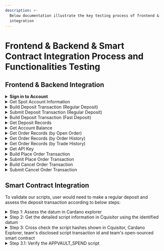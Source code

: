 ```yaml
---
description: >-
  Below documentation illustrate the key testing process of frontend & backend
  integration
---
```


# Frontend & Backend & Smart Contract Integration Process and Functionalities Testing

## Frontend & Backend Integration

<details>

<summary><strong>Sign in to Account</strong></summary>

After the user has pressed the connect wallet button and signed the wallet ownership verification message, frontend will send a signin request to backend using the `SignIn` API

### POST - SignIn (Status Code)

<figure><img src="../../.gitbook/assets/image (99).png" alt=""><figcaption></figcaption></figure>



The `200 status code` shows the api is being called and responded successfully

### POST - SignIn (Request params)

<figure><img src="../../.gitbook/assets/image (14).png" alt=""><figcaption></figcaption></figure>



The request param is aligned with the required request param from the backend API

<figure><img src="../../.gitbook/assets/image (54).png" alt=""><figcaption></figcaption></figure>



### POST - SignIn (Response)

<figure><img src="../../.gitbook/assets/image (55).png" alt=""><figcaption></figcaption></figure>



The response fields are aligned with the required response fields from the backend API

<figure><img src="../../.gitbook/assets/image (56).png" alt=""><figcaption></figcaption></figure>



</details>

<details>

<summary>Get Spot Account Information</summary>

After the user has performed a successful sign-in, frontend will call the GET spot-account API to retrieve necessary account information related to the user account

### GET - Spot-account (Status Code)

<figure><img src="../../.gitbook/assets/image (58).png" alt=""><figcaption></figcaption></figure>



The `200 status code` shows the api is being called and responded successfully

### GET - Spot-account (Response)

<figure><img src="../../.gitbook/assets/image (59).png" alt=""><figcaption></figcaption></figure>



The response fields are aligned with the required response fields from the backend API

<figure><img src="../../.gitbook/assets/image (60).png" alt=""><figcaption></figcaption></figure>

</details>

<details>

<summary>Build Deposit Transaction (Regular Deposit)</summary>

After successful signin, user can press the deposit button and select the "Regular deposit" to deposit funds when next hydra open event occurs. After inputting the deposit amount per asset, the user can press confirm to build the deposit transaction. User's wallet signature is required to authorized the deposit transaction. Smart contract is being integrated in this action as well (Please see the smart contract integration part below for more information).

### POST - /accounts/deposit/build (Status Code)

<figure><img src="../../.gitbook/assets/image (100).png" alt=""><figcaption></figcaption></figure>



The `200 status code` shows the api is being called and responded successfully

### POST - /accounts/deposit/build (Request params)

<figure><img src="../../.gitbook/assets/image (101).png" alt=""><figcaption></figcaption></figure>



The request param is aligned with the required request param from the backend API

<figure><img src="../../.gitbook/assets/image (102).png" alt=""><figcaption></figcaption></figure>



### POST - /accounts/deposit/build (Response)

<figure><img src="../../.gitbook/assets/image (103).png" alt=""><figcaption></figcaption></figure>



The response fields are aligned with the required response fields from the backend API

<figure><img src="../../.gitbook/assets/image (104).png" alt=""><figcaption></figcaption></figure>

</details>

<details>

<summary>Submit Deposit Transaction (Regular Deposit)</summary>

Continuing from the Build Deposit Transaction, frontend will submit the user-signed deposit transaction to the Cardano blockchain. The transaction must have been previously built using the /accounts/deposit/build endpoint and signed with the user's wallet.

</details>

<details>

<summary>Build Deposit Transaction (Fast Deposit)</summary>

After successful signin, user can press the deposit button and select the "Fast Deposit" to deposit funds shortly with aid of an operator. After inputting the deposit amount per asset, the user can press confirm to build the deposit transaction.

</details>

<details>

<summary>Get Deposit Records</summary>

After successful signin, user can visit the dashboard page to view the deposit records. Frontend will call the GET deposit-records API to retrieve the deposit records by the user.

### GET - Deposit-records (Status Code)

<figure><img src="../../.gitbook/assets/image (61).png" alt=""><figcaption></figcaption></figure>



The `200 status code` shows the api is being called and responded successfully

### GET - Deposit-records (Response)

<figure><img src="../../.gitbook/assets/image (62).png" alt=""><figcaption></figcaption></figure>



The deposit records shown in dashboard page are aligned with the data returned by the backend API. The backend API response fields are aligned with the required response fields from the backend API

<figure><img src="../../.gitbook/assets/image (63).png" alt=""><figcaption></figcaption></figure>



</details>



<details>

<summary>Get Account Balance</summary>

After successful signin, user can visit the trading page to view the account's available balance. Frontend will call the GET account-balance API to retrieve the account balance by the user.

### GET - account-balance (Status Code)

<figure><img src="../../.gitbook/assets/image (64).png" alt=""><figcaption></figcaption></figure>



The `200 status code` shows the api is being called and responded successfully

### GET - account-balance (Response)

<figure><img src="../../.gitbook/assets/image (65).png" alt=""><figcaption></figcaption></figure>



The available balance shown in trading page are aligned with the api response from backend. The response fields are aligned with the required response fields from the backend API

<figure><img src="../../.gitbook/assets/image (66).png" alt=""><figcaption></figcaption></figure>

</details>

<details>

<summary>Get Order Records (by Open Order)</summary>

After successful signin, user can visit the trading page to view the open order records. Frontend will call the GET order-records API filtered by status (openOrder) to retrieve the open order records by the user.

### GET - order-records (Status Code)

<figure><img src="../../.gitbook/assets/image (67).png" alt=""><figcaption></figcaption></figure>



The `200 status code` shows the api is being called and responded successfully



### GET - order-records (Response)

<figure><img src="../../.gitbook/assets/image (68).png" alt=""><figcaption></figcaption></figure>



The open order records shown in trading page are aligned with the api response from backend. The response fields are aligned with the required response fields from the backend API

<figure><img src="../../.gitbook/assets/image (69).png" alt=""><figcaption></figcaption></figure>

</details>

<details>

<summary>Get Order Records (by Order History)</summary>

After successful signin, user can visit the trading page to view the order history records. Frontend will call the GET order-records API filtered by status (orderHistory) to retrieve the order history records by the user.

### GET - order-records (Status Code)

<figure><img src="../../.gitbook/assets/image (70).png" alt=""><figcaption></figcaption></figure>



The `200 status code` shows the api is being called and responded successfully

### GET - order-records (Response)

<figure><img src="../../.gitbook/assets/image (71).png" alt=""><figcaption></figcaption></figure>



The order history records shown in trading page are aligned with the api response from backend. The response fields are aligned with the required response fields from the backend API

<figure><img src="../../.gitbook/assets/image (72).png" alt=""><figcaption></figcaption></figure>

</details>

<details>

<summary>Get Order Records (by Trade History)</summary>

After successful signin, user can visit the trading page to view the trade history records. Frontend will call the GET order-records API filtered by status (tradeHistory) to retrieve the trade history records by the user.

### GET - order-records (Status Code)

<figure><img src="../../.gitbook/assets/image (73).png" alt=""><figcaption></figcaption></figure>



The `200 status code` shows the api is being called and responded successfully

### GET - order-records (Response)

<figure><img src="../../.gitbook/assets/image (74).png" alt=""><figcaption></figcaption></figure>

The trade history records shown in trading page are aligned with the api response from backend. The response fields are aligned with the required response fields from the backend API

<figure><img src="../../.gitbook/assets/image (75).png" alt=""><figcaption></figcaption></figure>

</details>

<details>

<summary>Get API Key</summary>

After successful signin, user can visit the dashboard page to view the api-key. Frontend will call the GET api-key API to retrieve the api key by the user.

### GET - api-key (Status Code)

<figure><img src="../../.gitbook/assets/image (76).png" alt=""><figcaption></figcaption></figure>



The `200 status code` shows the api is being called and responded successfully

### GET - api-key (Response)

<figure><img src="../../.gitbook/assets/image (77).png" alt=""><figcaption></figcaption></figure>



The api key shown in dashboard page is aligned with the api response from backend. The response fields are aligned with the required response fields from the backend API

<figure><img src="../../.gitbook/assets/image (78).png" alt=""><figcaption></figcaption></figure>

</details>

<details>

<summary>Build Place Order Transaction</summary>

After successful signin, user can visit the trading page to place order. Frontend will call the POST order/build API to construct an unsigned Cardano transaction for placing a limit or market order. The transaction must be signed by the user's operation key and then submitted using the /order/submit endpoint.

### POST - order/build (Status Code)

<figure><img src="../../.gitbook/assets/image (79).png" alt=""><figcaption></figcaption></figure>



The `200 status code` shows the api is being called and responded successfully

### POST - order/build (Request Parameters)

<mark style="color:red;">To be updated</mark>



The request param's fields are aligned with the required request params from the backend API

<figure><img src="../../.gitbook/assets/image (81).png" alt=""><figcaption></figcaption></figure>



### POST - order/build (Response)

<figure><img src="../../.gitbook/assets/image (82).png" alt=""><figcaption></figcaption></figure>



The response fields are aligned with the required response fields from the backend API

<figure><img src="../../.gitbook/assets/image (83).png" alt=""><figcaption></figcaption></figure>

</details>

<details>

<summary>Submit Place Order Transaction</summary>

Continue from the Build Place Order Transaction section, frontend submits a signed order transaction to hydra. Use this endpoint after signing the transaction hex returned from /order/build

### POST - order/submit (Status Code)

<figure><img src="../../.gitbook/assets/image (84).png" alt=""><figcaption></figcaption></figure>



The `200 status code` shows the api is being called and responded successfully

### POST - order/submit (Request Parameters)

<figure><img src="../../.gitbook/assets/image (85).png" alt=""><figcaption></figcaption></figure>



The request param's fields are aligned with the required request params from the backend API

<figure><img src="../../.gitbook/assets/image (86).png" alt=""><figcaption></figcaption></figure>



### POST - order/submit (Response)

<figure><img src="../../.gitbook/assets/image (87).png" alt=""><figcaption></figcaption></figure>



The response fields are aligned with the required response fields from the backend API

<figure><img src="../../.gitbook/assets/image (88).png" alt=""><figcaption></figcaption></figure>



</details>

<details>

<summary>Build Cancel Order Transaction</summary>

After successful signin, user can visit the trading page to cancel order. Frontend will call the DELETE order/{id}/build API to construct an unsigned Cardano transaction for cancelling a specific order by its ID. The transaction must be signed by the user's operation key and then submitted using the /order/submit endpoint.

### DELETE - order/{id}/build (Status Code)

<figure><img src="../../.gitbook/assets/image (89).png" alt=""><figcaption></figcaption></figure>



The `200 status code` shows the api is being called and responded successfully

### DELETE - order/{id}/build (Response)

<figure><img src="../../.gitbook/assets/image (91).png" alt=""><figcaption></figcaption></figure>



The response field is aligned with the required response's field from the backend API

<figure><img src="../../.gitbook/assets/image (92).png" alt=""><figcaption></figcaption></figure>

</details>

<details>

<summary>Submit Cancel Order Transaction</summary>

Continue from the Build Cancel Order Transaction section, frontend submits a signed order transaction to hydra. Use this endpoint after signing the transaction hex returned from /order/{id}/build

### DELETE - order/submit (Status Code)

<figure><img src="../../.gitbook/assets/image (93).png" alt=""><figcaption></figcaption></figure>



The `200 status code` shows the api is being called and responded successfully



### DELETE - order/submit (Request params)

<figure><img src="../../.gitbook/assets/image (94).png" alt=""><figcaption></figcaption></figure>



The request param's fields are aligned with the required request params from the backend API

<figure><img src="../../.gitbook/assets/image (95).png" alt=""><figcaption></figcaption></figure>



### DELETE - order/submit (Response)

<figure><img src="../../.gitbook/assets/image (96).png" alt=""><figcaption></figcaption></figure>



The response field is aligned with the required response's field from the backend API

<figure><img src="../../.gitbook/assets/image (97).png" alt=""><figcaption></figcaption></figure>

</details>



## Smart Contract Integration

To validate our scripts, user would need to make a regular deposit and assess the deposit transaction according to below steps:

<details>

<summary>Step 1: Assess the datum in Cardano explorer</summary>

After signing and submitting the deposit transaction, user will be able to find the deposit transaction in browser wallet (e.g. eternl, vespr, etc.). User view the deposit transaction in Cardano Explorer and browse the "Reference Input" section. Click to expand the datum information for further verification in [https://cardananium.github.io/cquisitor/](https://cardananium.github.io/cquisitor/) (A tool supporting decode by CSL to verify all involved script information)



<figure><img src="../../.gitbook/assets/image (8).png" alt=""><figcaption></figcaption></figure>





</details>

<details>

<summary>Step 2: Get the detailed script information in Cquisitor using the identified datum</summary>

Copy the full datum found in step 1 to [https://cardananium.github.io/cquisitor/](https://cardananium.github.io/cquisitor/). Select `Decode by CSL` as the tool, `PlutusData` as the CSL type, `preprod` as network type, `BasicConversions` as Schema



<figure><img src="../../.gitbook/assets/image (9).png" alt=""><figcaption></figcaption></figure>



</details>

<details>

<summary>Step 3: Cross check the script hashes shown in Cquisitor, Cardano Explorer, team's disclosed script transaction id and team's open-sourced smart contract</summary>

The output's field sequence shown in the JSON in cquisitor is according to team's open-source smart contract's pub type AppOracleDatum:

Visit [https://github.com/deltadefi-protocol/aiken-virtual-dex/blob/staging/lib/hydra\_dex/types.ak](https://github.com/deltadefi-protocol/aiken-virtual-dex/blob/staging/lib/hydra_dex/types.ak) and locate the `pub type AppOracleDatum`:

```
pub type WithdrawalScriptHashes {
  app_deposit: ScriptHash,
  app_withdrawal: ScriptHash,
  emergency_cancel_order: ScriptHash,
}

pub type AppOracleDatum {
  operation_key: VerificationKeyHash,
  stop_key: VerificationKeyHash,
  oracle_nft: PolicyId,
  oracle_address: Address,
  app_vault_address: Address,
  app_deposit_request_token: PolicyId,
  app_deposit_request_address: Address,
  dex_account_balance_token: PolicyId,
  dex_account_balance_address: Address,
  dex_order_book_token: PolicyId,
  dex_order_book_address: Address,
  emergency_cancel_order_request_token: PolicyId,
  emergency_cancel_order_request_address: Address,
  emergency_withdrawal_request_token: PolicyId,
  emergency_withdrawal_request_address: Address,
  all_withdrawal_script_hashes: WithdrawalScriptHashes,
  hydra_info: HydraInfo,
}
```



For example, since `app_vault_address` is located as the 5th field of AppOracleDatum, it will be shown as the 4th field in the JSON outputted by cquisitor.



For the MVP, the team has only deployed below scripts with the corresponding ids:

1. APPVAULT\_SPEND: `57854b8511b1a50871ca963ec484dced2e2f7f896d30151539f199009627697f`
2. APPDEPOSITREQUEST\_MINT: `5``cf70f97385098d8c4731e087b5c19d57eb5a0722020bca23c2dd500bba52bb42`
3. APPDEPOSITREQUEST\_SPEND: `a7411fbcef4165796e0c8eb398fab1114b63f9919a368e1b8fb1fa80744b41b4`
4. DEXACCOUNTBALANCE\_SPEND: `46986417bb211c7150eba6853e10ef23216712a108250b0a4a924e76be07caa4`
5. DEXORDERBOOK\_SPEND: `1e21600cc5e1886981ce99b6fc78789634c2900abf4bc9038511cc8449a171b1`
6. ACCOUNTOPERATION\_APPDEPOSIT: `6d98e85b02713a9847c76befaef89f87480e75e136900719b5fe4ef982aba813`
7. ACCOUNTOPERATION\_APPWITHDRAWAL: `9bb2b01da61f67625f658839a49c6e869a285d65fc9437a1ce3d8c0702259183`



</details>

<details>

<summary>Step 3.1: Verify the APPVAULT_SPEND script</summary>

tx id: `57854b8511b1a50871ca963ec484dced2e2f7f896d30151539f199009627697f`&#x20;



Search the trasnaction by tx id in Cardano explorer and locate the `script hash` in Outputs

<figure><img src="../../.gitbook/assets/image (12).png" alt=""><figcaption></figcaption></figure>



Validated the identified script hash with the output shown in cquisitor

<figure><img src="../../.gitbook/assets/image (13).png" alt=""><figcaption></figcaption></figure>



</details>

